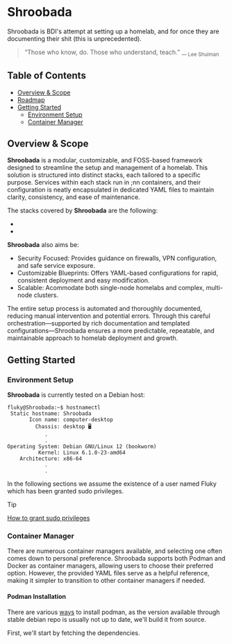 # Shroobada
Shroobada is BDI's attempt at setting up a homelab, and for once they are documenting their shit (this is unprecedented).

> “Those who know, do. Those who understand, teach.” <sub>― Lee Shulman </sub>

## Table of Contents

- [Overview & Scope](#overview--scope)
- [Roadmap](#roadmap)
- [Getting Started](#getting-started)
  - [Environment Setup](#environment-setup)
  - [Container Manager](#container-manager)

## Overview & Scope
**Shroobada** is a modular, customizable, and FOSS-based framework designed to streamline the setup and management of a homelab. This solution is structured into distinct stacks, each tailored to a specific purpose. Services within each stack run in ;nn containers, and their configuration is neatly encapsulated in dedicated YAML files to maintain clarity, consistency, and ease of maintenance.

The stacks covered by **Shroobada** are the following:

- 
- 

**Shroobada** also aims be:

- Security Focused: Provides guidance on firewalls, VPN configuration, and safe service exposure.
- Customizable Blueprints: Offers YAML-based configurations for rapid, consistent deployment and easy modification.
- Scalable: Acommodate both single-node homelabs and complex, multi-node clusters.

The entire setup process is automated and thoroughly documented, reducing manual intervention and potential errors. Through this careful orchestration—supported by rich documentation and templated configurations—Shroobada ensures a more predictable, repeatable, and maintainable approach to homelab deployment and growth.

## Getting Started

### Environment Setup
**Shroobada** is currently tested on a Debian host:
```console
fluky@Shroobada:~$ hostnamectl
 Static hostname: Shroobada
       Icon name: computer-desktop
         Chassis: desktop 🖥️
            .
            .
Operating System: Debian GNU/Linux 12 (bookworm)
          Kernel: Linux 6.1.0-23-amd64
    Architecture: x86-64
            .
            .
```

In the following sections we assume the existence of a user named Fluky which has been granted sudo privileges.

> [!TIP]
> [How to grant sudo privileges](./code_blocks.md#grant-sudo-privileges)


### Container Manager
There are numerous container managers available, and selecting one often comes down to personal preference. Shroobada supports both Podman and Docker as container managers, allowing users to choose their preferred option. However, the provided YAML files serve as a helpful reference, making it simpler to transition to other container managers if needed.

#### Podman Installation
There are various [ways](https://podman.io/docs/installation) to install podman, as the version available through stable debian repo is usually not up to date, we'll build it from source.

First, we'll start by fetching the dependencies.
